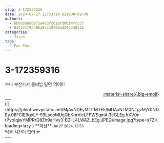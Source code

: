 ```yaml
---
slug: 3-172359316
date: 2024-07-27 12:53:14.621000+09:00
authors:
  - 6b080de00271a403fcd1afd0b14fccc7
  - 01435f74a49ba8a519705ad242348232
categories:
  - Jisun
tags:
  - Fan Post
---
```


# 3-172359316

<div class="post-container" markdown="1">
<div class="content-container md-sidebar__scrollwrap" markdown="1">

누나 부산가서 물비빔 밀면 먹어!!!

</div>
</div>

<div style="text-align: right;" markdown="1">
<a href="https://weverse.io/fromis9/fanpost/3-172359316" style="text-align: right;">:material-share:{.big-emoji}</a>
</div>
---

<div class="comments-container md-sidebar__scrollwrap" markdown="1">
<div class="comment" markdown="1">
<div class='id-container' markdown="1">
![](https://phinf.wevpstatic.net/MjAyNDEyMTlfMTE5/MDAxNzM0NTgzMjY0NDEy.08FClE9gxLY-99LscoMUgQbKnrVicLFFWSqmAi3eGLEg.hXV0n-tPyoIqjwYMPRrQ8Zn9aHvy3-B2llL4LWAZ_bEg.JPEG/image.jpg?type=s72){ loading=lazy }
**<span class="artist">지선</span>** <small>Jul 27 2024, 12:53</small><br>
</div>
<div class='comment-body' markdown="1">
먹을 시간이 없어 ㅠ
</div>
</div>
</div>
---
